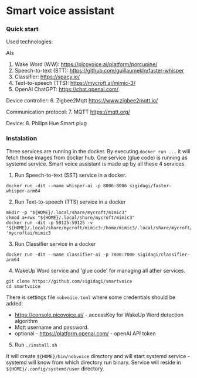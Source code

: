 # Smart voice assistant

### Quick start

Used technologies:

AIs
1. Wake Word (WW): https://picovoice.ai/platform/porcupine/
2. Speech-to-text (STT): https://github.com/guillaumekln/faster-whisper
3. Classifier: https://spacy.io/
4. Text-to-speech (TTS): https://mycroft.ai/mimic-3/
5. OpenAI ChatGPT: https://chat.openai.com/

Device controller:
6. Zigbee2Mqtt https://www.zigbee2mqtt.io/

Communication protocol:
7. MQTT https://mqtt.org/

Device:
8. Philips Hue Smart plug

### Instalation

Three services are running in the docker. By executing `docker run ...` it will fetch those images from docker hub.
One service (glue code) is running as systemd service. Smart voice assistant is made up by all these 4 services.


1. Run Speech-to-text (SST) service in a docker. 

`docker run -dit --name whisper-ai -p 8006:8006 sigidagi/faster-whisper-arm64`

2. Run Text-to-speech (TTS) service in a docker

```
mkdir -p "${HOME}/.local/share/mycroft/mimic3"
chmod a+rwx "${HOME}/.local/share/mycroft/mimic3"
docker run -dit -p 59125:59125 -v "${HOME}/.local/share/mycroft/mimic3:/home/mimic3/.local/share/mycroft/mimic3" 'mycroftai/mimic3
```

3. Run Classifier service in a docker 

`docker run -dit --name classifier-ai -p 7000:7000 sigidagi/classifier-arm64`

4. WakeUp Word service and 'glue code' for managing all ather services. 

```
git clone https://github.com/sigidagi/smartvoice
cd smartvoice
```

There is settings file `nobvoice.toml` where some credentials should be added:
- https://console.picovoice.ai/  - accessKey for WakeUp Word detection algorithm
- Mqtt username and password.  
- optional - https://platform.openai.com/ - openAI API token


5. Run `./install.sh`

It will create `${HOME}/bin/nobvoice` directory and will start systemd service - systemd will know from which directory run binary. Service will reside in 
`${HOME}/.config/systemd/user` directory.
